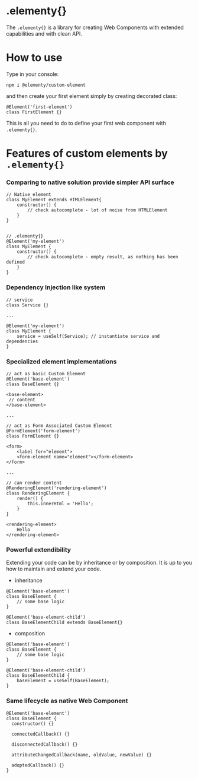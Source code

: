 # .elementy{}

The `.elementy{}` is a library for creating Web Components with extended capabilities and with clean API.

# How to use

Type in your console:

`npm i @elementy/custom-element`

and then create your first element simply by creating decorated class:

```
@Element('first-element')
class FirstElement {}
```

This is all you need to do to define your first web component with `.elementy{}`.

# Features of custom elements by `.elementy{}`

### Comparing to native solution provide simpler API surface

```
// Native element
class MyElement extends HTMLElement{
    constructor() {
        // check autocomplete - lot of noise from HTMLElement
    }
}


// .elementy{}
@Element('my-element')
class MyElement {
    constructor() {
        // check autocomplete - empty result, as nothing has been defined
    }
}
```

### Dependency Injection like system

```
// service
class Service {}

...

@Element('my-element')
class MyElement {
    service = useSelf(Service); // instantiate service and dependencies
}

```

### Specialized element implementations

```
// act as basic Custom Element
@Element('base-element')
class BaseElement {}

<base-element>
 // content
</base-element>

...

// act as Form Associated Custom Element
@FormElement('form-element')
class FormElement {}

<form>
    <label for="element">
    <form-element name="element"></form-element>
</form>

...

// can render content
@RenderingElement('rendering-element')
class RenderingElement {
    render() {
        this.innerHtml = 'Hello';
    }
}

<rendering-element>
    Hello
</rendering-element>
```

### Powerful extendibility

Extending your code can be by inheritance or by composition. It is up to you how to maintain and extend your code.

- inheritance

```
@Element('base-element')
class BaseElement {
    // some base logic
}

@Element('base-element-child')
class BaseElementChild extends BaseElement{}
```

- composition

```
@Element('base-element')
class BaseElement {
    // some base logic
}

@Element('base-element-child')
class BaseElementChild {
    baseElement = useSelf(BaseElement);
}
```

### Same lifecycle as native Web Component

```
@Element('base-element')
class BaseElement {
  constructor() {}

  connectedCallback() {}

  disconnectedCallback() {}

  attributeChangedCallback(name, oldValue, newValue) {}

  adoptedCallback() {}
}
```
